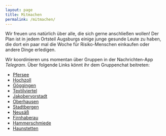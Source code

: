 ```yaml
---
layout: page
title: Mitmachen
permalink: /mitmachen/
---
```


Wir freuen uns natürlich über alle, die sich gerne anschließen wollen! Der Plan ist in jedem Ortsteil Augsburgs einige junge gesunde Leute zu haben, die dort ein paar mal die Woche für Risiko-Menschen einkaufen oder andere Dinge erledigen.

Wir koordinieren uns momentan über Gruppen in der  Nachrichten-App *Telegram*. Über folgende Links könnt ihr dem Gruppenchat beitreten:

- [Pfersee](https://t.me/joinchat/LXjLxVCqOcfxCVw2isMT-Q)
- [Hochzoll](https://t.me/joinchat/LXjLxUuuuzeoViwpto12Rw)
- [Göggingen](https://t.me/joinchat/LXjLxVePZox4hUVrx5DuLQ)
- [Textilviertel](https://t.me/joinchat/LXjLxUn2M5Dw1P0m_I8BFg)
- [Jakobervorstadt](https://t.me/joinchat/LXjLxUsMxbaTo8gc0WXP0w)
- [Oberhausen](https://t.me/joinchat/LXjLxVbEG5hAEVf0F2MTiA)
- [Stadtbergen](https://t.me/joinchat/LXjLxVUWlpek9PfNaMDGng)
- [Neusäß](https://t.me/joinchat/LXjLxVb9n960UagDMrtLdA)
- [Firnhaberau](https://t.me/joinchat/LXjLxUV_3gGsqNnnsM-LTw)
- [Hammerschmiede](https://t.me/joinchat/LXjLxVkTZDyx9x00nTRgkg)
- [Haunstetten](https://t.me/joinchat/LXjLxVHuVg6SVb5SJwTQeg)
